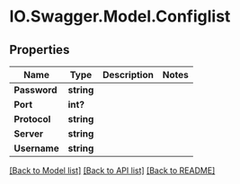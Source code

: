 # IO.Swagger.Model.Configlist
## Properties

Name | Type | Description | Notes
------------ | ------------- | ------------- | -------------
**Password** | **string** |  | 
**Port** | **int?** |  | 
**Protocol** | **string** |  | 
**Server** | **string** |  | 
**Username** | **string** |  | 

[[Back to Model list]](../README.md#documentation-for-models) [[Back to API list]](../README.md#documentation-for-api-endpoints) [[Back to README]](../README.md)

